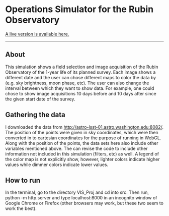 # Operations Simulator for the Rubin Observatory 



[A live version is available here.](https://ageller.github.io/IDEAS_FSS-Vis/FinalStudentProjects/2021winter/CandiceStauffer/index.html)

____________________________________________________________________


## About

This simulation shows a field selection and image acquisition of the Rubin Observatory of the 1-year life of its planned survey. Each image shows a different date and the user can chose different maps to color the data by (e.g. sky brightness, moon phase, etc). The user can also change the interval between which they want to show data. For example, one could chose to show image acquisitions 10 days before and 10 days after since the given start date of the survey.

## Gathering the data

I downloaded the data from http://astro-lsst-01.astro.washington.edu:8082/. The position of the points were given in sky coordinates, which were then converted in to cartesian coordinates for the purpose of running in WebGL. Along with the position of the points, the data sets here also include other variables mentioned above. The can revise the code to include other information not included in this simulation (filters, etc) as well. 
A legend of the color map is not explicitly show, however, lighter colors indicate higher values while dimmer colors indicate lower values. 


## How to run

In the terminal, go to the directory VIS_Proj and cd into src. Then run, python -m http.server and type localhost:8000 in an incognito window of Google Chrome or Firefox (other browsers may work, but these two seem to work the best). 
